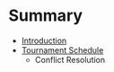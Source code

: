 # Summary

* [Introduction](README.md)
* [Tournament Schedule](tournament_schedule.md)
   * Conflict Resolution

